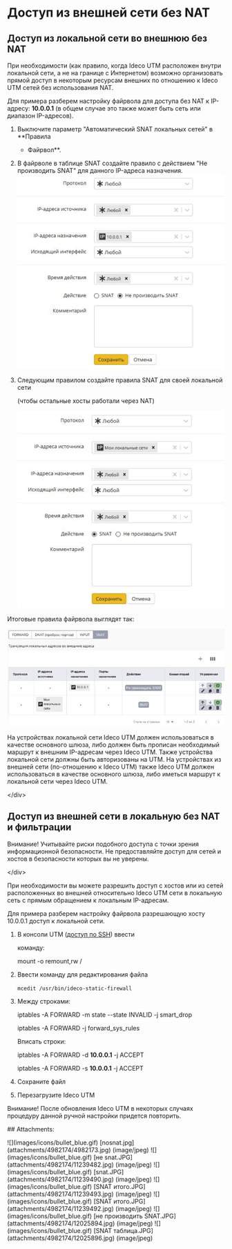 # Доступ из внешней сети без NAT

## Доступ из локальной сети во внешнюю без NAT

При необходимости \(как правило, когда Ideco UTM расположен внутри локальной сети, а не на границе с Интернетом\) возможно организовать прямой доступ в некоторым ресурсам внешних по отношению к Ideco UTM сетей без использования NAT.

Для примера разберем настройку файрвола для доступа без NAT к IP-адресу: **10.0.0.1** \(в общем случае это также может быть сеть или диапазон IP-адресов\).

1. Выключите параметр "Автоматический SNAT локальных сетей" в \*\*Правила
   * Файрвол\*\*.
2. В файрволе в таблице SNAT создайте правило с действием "Не производить SNAT" для данного IP-адреса назначения. ![](../.gitbook/assets/12025894.jpg)
3. Следующим правилом создайте правила SNAT для своей локальной сети

   \(чтобы остальные хосты работали через NAT\)  

   ![](../.gitbook/assets/11239490.jpg)

Итоговые правила файрвола выглядят так:

![](../.gitbook/assets/12025896.jpg)

 На устройствах локальной сети Ideco UTM должен использоваться в качестве основного шлюза, либо должен быть прописан необходимый маршрут к внешним IP-адресам через Ideco UTM. Также устройства локальной сети должны быть авторизованы на UTM. На устройствах из внешней сети \(по-отношению к Ideco UTM\) также Ideco UTM должен использоваться в качестве основного шлюза, либо иметься маршрут к локальной сети через Ideco UTM.

&lt;/div&gt;

## Доступ из внешней сети в локальную без NAT и фильтрации

 Внимание\! Учитывайте риски подобного доступа с точки зрения информационной безопасности. Не предоставляйте доступ для сетей и хостов в безопасности которых вы не уверены.

&lt;/div&gt;

При необходимости вы можете разрешить доступ с хостов или из сетей расположенных во внешней относительно Ideco UTM сети в локальную сеть с прямым обращением к локальным IP-адресам.

Для примера разберем настройку файрвола разрешающую хосту 10.0.0.1 доступ к локальной сети.

1. В консоли UTM \([доступ по SSH](https://github.com/ideco-team/docsUTM/tree/54be5c28981601375569bdca6ef75ead87808b16/Удаленный_доступ_по_SSH/README.md)\) ввести

   команду:  

   mount -o remount,rw /

2. Ввести команду для редактирования файла  

   `mcedit /usr/bin/ideco-static-firewall`

3. Между строками:  

   iptables -A FORWARD -m state --state INVALID -j smart\_drop  

   iptables -A FORWARD -j forward\_sys\_rules  

   Вписать строки:  

   iptables -A FORWARD -d **10.0.0.1** -j ACCEPT  

   iptables -A FORWARD -s **10.0.0.1** -j ACCEPT

4. Сохраните файл
5. Перезагрузите Ideco UTM

Внимание! После обновления Ideco UTM в некоторых случаях процедуру данной ручной настройки придется повторить.

 \#\# Attachments:

 !\[\]\(images/icons/bullet\_blue.gif\) \[nosnat.jpg\]\(attachments/4982174/4982173.jpg\) \(image/jpeg\) !\[\]\(images/icons/bullet\_blue.gif\) \[не snat.JPG\]\(attachments/4982174/11239482.jpg\) \(image/jpeg\) !\[\]\(images/icons/bullet\_blue.gif\) \[snat.JPG\]\(attachments/4982174/11239490.jpg\) \(image/jpeg\) !\[\]\(images/icons/bullet\_blue.gif\) \[SNAT итого.JPG\]\(attachments/4982174/11239493.jpg\) \(image/jpeg\) !\[\]\(images/icons/bullet\_blue.gif\) \[SNAT итого.JPG\]\(attachments/4982174/11239492.jpg\) \(image/jpeg\) !\[\]\(images/icons/bullet\_blue.gif\) \[не производить SNAT.JPG\]\(attachments/4982174/12025894.jpg\) \(image/jpeg\) !\[\]\(images/icons/bullet\_blue.gif\) \[SNAT таблица.JPG\]\(attachments/4982174/12025896.jpg\) \(image/jpeg\)

